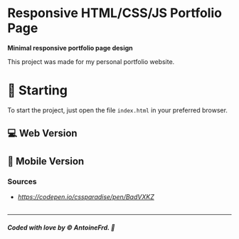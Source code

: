 # **Responsive HTML/CSS/JS Portfolio Page**

**Minimal responsive portfolio page design**<br />

This project was made for my personal portfolio website.<br />  

# 🚀 Starting

To start the project, just open the file `index.html` in your preferred browser.<br />


## 💻 Web Version 
<p align="center">
    <!--<img src="https://github.com/antoinefradin/Reponsive-Blog-Cards-HTML-CSS/blob/main/img/Web_version.PNG" alt="web"/>-->
</p>

## 📱 Mobile Version
<p align="center">
    
</p>


### **Sources** 
- _https://codepen.io/cssparadise/pen/BadVXKZ_
  <br />
  <br />
---
##### Coded with love by &#169; AntoineFrd. 💙